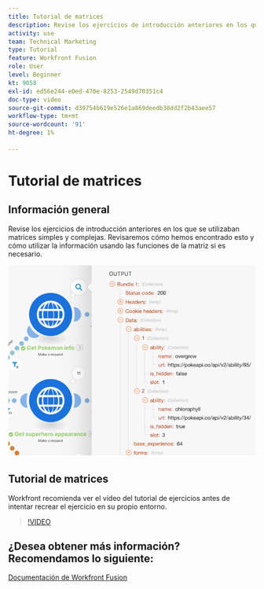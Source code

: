 ```yaml
---
title: Tutorial de matrices
description: Revise los ejercicios de introducción anteriores en los que se utilizaban matrices simples y complejas en [!DNL Adobe Workfront Fusion].
activity: use
team: Technical Marketing
type: Tutorial
feature: Workfront Fusion
role: User
level: Beginner
kt: 9058
exl-id: ed56e244-e0ed-470e-8253-2549d70351c4
doc-type: video
source-git-commit: d39754b619e526e1a869deedb38dd2f2b43aee57
workflow-type: tm+mt
source-wordcount: '91'
ht-degree: 1%

---
```


# Tutorial de matrices

## Información general

Revise los ejercicios de introducción anteriores en los que se utilizaban matrices simples y complejas. Revisaremos cómo hemos encontrado esto y cómo utilizar la información usando las funciones de la matriz si es necesario.

![Imagen de un escenario de Fusion](assets/final-functional-bits-and-bobs-1.png)

## Tutorial de matrices

Workfront recomienda ver el vídeo del tutorial de ejercicios antes de intentar recrear el ejercicio en su propio entorno.

>[!VIDEO](https://video.tv.adobe.com/v/335299/?quality=12)


## ¿Desea obtener más información? Recomendamos lo siguiente:

[Documentación de Workfront Fusion](https://experienceleague.adobe.com/docs/workfront/using/adobe-workfront-fusion/workfront-fusion-2.html?lang=en)
